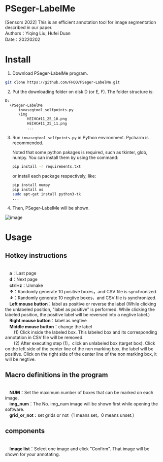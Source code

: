 # PSeger-LabelMe
[Sensors 2022] This is an efficient annotation tool for image segmentation described in our paper.
<br /> Authors：Yiqing Liu, Hufei Duan
<br /> Date：20220202


# Install
1. Download PSeger-LabelMe program.
```bash
git clone https://github.com/FHDD/PSeger-LabelMe.git
```

2. Put the downloading folder on disk D (or E, F). The folder structure is:
```bash
D:
  \PSeger-LabelMe
      invasegtool_selfpoints.py
      \img
          HEIHC#11_25_10.png
          HEIHC#11_25_11.png
          ...
```

3. Run ```invasegtool_selfpoints.py``` in Python environment. Pycharm is recommended.

   Noted that some python pakages is required, such as tkinter, glob, numpy. You can install them by using the command:
   ```bash
   pip install -r requirements.txt
   ```
   
   or install each package respectively, like:
   ```bash
   pip install numpy
   pip install os
   sudo apt-get install python3-tk
   ...
   ```
   
4. Then, PSeger-LabelMe will be shown.

![image](https://user-images.githubusercontent.com/39789261/182822284-ad0ef778-c6ff-4fec-a606-9e168f13229f.png)



# Usage
## Hotkey instructions
<br /> &emsp;**a**：Last page
<br /> &emsp;**d**：Next page
<br /> &emsp;**ctrl+z**：Unmake
<br /> &emsp;**↑**：Randomly generate 10 positive boxes，and CSV file is synchronized.
<br /> &emsp;**↓**：Randomly generate 10 negtive boxes，and CSV file is synchronized.
<br /> &emsp;**Left mouse button**：label as positive or reverse the label (While clicking the unlabeled position, "label as positive" is performed. While clicking the labeled position, the positive label will be reversed into a negtive label.)
<br /> &emsp;**Right mouse button**：label as negtive
<br /> &emsp;**Middle mouse button**：change the label
<br />          &emsp;&emsp;(1) Click inside the labeled box. This labeled box and its corresponding annotation in CSV file will be removed.
 <br />         &emsp;&emsp;(2) After executing step (1)，click an unlabeled box (target box). Click on the left side of the center line of the non marking box, the label will be positive. Click on the right side of the center line of the non marking box, it will be negtive.

## Macro definitions in the program
<br /> &emsp;**NUM**：Set the maximum number of boxes that can be marked on each image.
<br /> &emsp;**img_num**：The No. img_num image will be shown first while opening the software.
<br /> &emsp;**grid_or_not**：set grids or not（1 means set，0 means unset.）

## components
<br /> &emsp;**Image list**：Select one image and click "Confirm". That image will be shown for your annotating.

